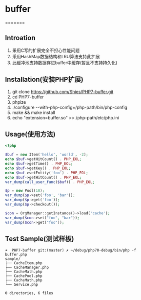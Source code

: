 # buffer
=======

## Introation

1. 采用C写的扩展完全不担心性能问题
2. 采用HashMap数据结构和LRU算法支持此扩展
3. 此缓冲池支持数据存进buffer中缓存(暂且不支持持久化)

## Installation(安装PHP扩展)

1. git clone https://github.com/Shies/PHP7-buffer.git
2. cd PHP7-buffer
3. phpize
4. ./configure --with-php-config=/php-path/bin/php-config
5. make && make install
6. echo "extension=buffer.so" >> /php-path/etc/php.ini

## Usage(使用方法)

```php
<?php

$buf = new Item('hello', 'world', -2);
echo $buf->getHitCount() . PHP_EOL;
echo $buf->getTime() . PHP_EOL;
echo $buf->getKey() . PHP_EOL;
echo $buf->setEntity('foo') . PHP_EOL;
echo $buf->getHitCount() . PHP_EOL;
var_dump(call_user_func($buf)) . PHP_EOL;

$p = new Pool(10);
var_dump($p->set('foo', 'bar'));
var_dump($p->get('foo'));
var_dump($p->checkout());

$con = OrgManager::getInstance()->load('cache');
var_dump($con->set("foo", "bar"));
var_dump($con->get("foo"));

```

## Test Sample(测试样板)

```shell
➜  PHP7-buffer git:(master) ✗ ~/debug/php70-debug/bin/php -f buffer.php
sample/
├── CacheItem.php
├── CacheManager.php
├── CacheMath.php
├── CachePool.php
├── CacheMath.php
└── Service.php

0 directories, 6 files
```


